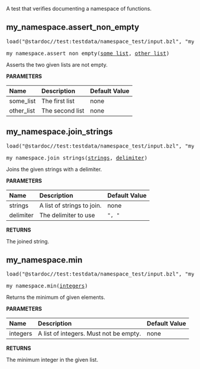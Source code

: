 <!-- Generated with Stardoc: http://skydoc.bazel.build -->

A test that verifies documenting a namespace of functions.

<a id="my_namespace.assert_non_empty"></a>

## my_namespace.assert_non_empty

<pre>
load("@stardoc//test:testdata/namespace_test/input.bzl", "my_namespace")

my_namespace.assert_non_empty(<a href="#my_namespace.assert_non_empty-some_list">some_list</a>, <a href="#my_namespace.assert_non_empty-other_list">other_list</a>)
</pre>

Asserts the two given lists are not empty.

**PARAMETERS**


| Name  | Description | Default Value |
| :------------- | :------------- | :------------- |
| <a id="my_namespace.assert_non_empty-some_list"></a>some_list |  The first list   |  none |
| <a id="my_namespace.assert_non_empty-other_list"></a>other_list |  The second list   |  none |


<a id="my_namespace.join_strings"></a>

## my_namespace.join_strings

<pre>
load("@stardoc//test:testdata/namespace_test/input.bzl", "my_namespace")

my_namespace.join_strings(<a href="#my_namespace.join_strings-strings">strings</a>, <a href="#my_namespace.join_strings-delimiter">delimiter</a>)
</pre>

Joins the given strings with a delimiter.

**PARAMETERS**


| Name  | Description | Default Value |
| :------------- | :------------- | :------------- |
| <a id="my_namespace.join_strings-strings"></a>strings |  A list of strings to join.   |  none |
| <a id="my_namespace.join_strings-delimiter"></a>delimiter |  The delimiter to use   |  `", "` |

**RETURNS**

The joined string.


<a id="my_namespace.min"></a>

## my_namespace.min

<pre>
load("@stardoc//test:testdata/namespace_test/input.bzl", "my_namespace")

my_namespace.min(<a href="#my_namespace.min-integers">integers</a>)
</pre>

Returns the minimum of given elements.

**PARAMETERS**


| Name  | Description | Default Value |
| :------------- | :------------- | :------------- |
| <a id="my_namespace.min-integers"></a>integers |  A list of integers. Must not be empty.   |  none |

**RETURNS**

The minimum integer in the given list.


